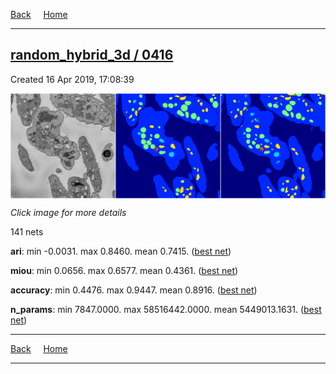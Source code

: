 
[Back](..)&nbsp;&nbsp;&nbsp;&nbsp;&nbsp;[Home](https://leapmanlab.github.io/snapshots)

---

<div class="summary"><a href="0416"><h2>random_hybrid_3d / 0416</h2></a><p>Created 16 Apr 2019, 17:08:39
</p><a href="0416"><img src="0416/2/0/media/summary.png" align="center"></a><p><i>Click image for more details</i>
</p></div>

141 nets

**ari**: min -0.0031. max 0.8460. mean 0.7415.  ([best net](0416/69/0))

**miou**: min 0.0656. max 0.6577. mean 0.4361.  ([best net](0416/2/0))

**accuracy**: min 0.4476. max 0.9447. mean 0.8916.  ([best net](0416/69/0))

**n_params**: min 7847.0000. max 58516442.0000. mean 5449013.1631.  ([best net](0416/36/1))

---

[Back](..)&nbsp;&nbsp;&nbsp;&nbsp;&nbsp;[Home](https://leapmanlab.github.io/snapshots)

---